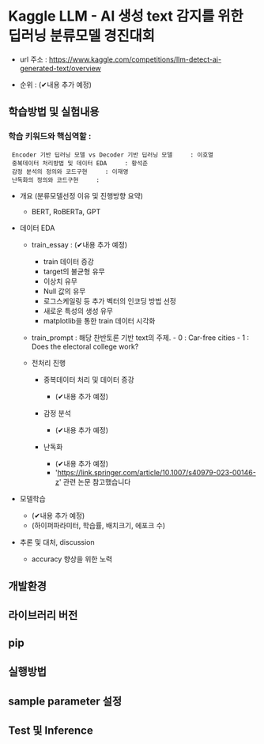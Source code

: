 # Kaggle LLM - AI 생성 text 감지를 위한 딥러닝 분류모델 경진대회
     


- url 주소 :
https://www.kaggle.com/competitions/llm-detect-ai-generated-text/overview

- 순위 : (✔내용 추가 예정)



## 학습방법 및 실험내용



### 학습 키워드와 핵심역할 :

     Encoder 기반 딥러닝 모델 vs Decoder 기반 딥러닝 모델     : 이호열
     중복데이터 처리방법 및 데이터 EDA     : 황석준
     감정 분석의 정의와 코드구현     : 이재영
     난독화의 정의와 코드구현     : 


- 개요 (분류모델선정 이유 및 진행방향 요약)
    - BERT, RoBERTa, GPT


- 데이터 EDA

    - train_essay : (✔내용 추가 예정)
      - train 데이터 증강
      - target의 불균형 유무
      - 이상치 유무
      - Null 값의 유무
      - 로그스케일링 등 추가 벡터의 인코딩 방법 선정
      - 새로운 특성의 생성 유무
      - matplotlib을 통한 train 데이터 시각화

    - train_prompt : 해당 찬반토론 기반 text의 주제.
           - 0 : Car-free cities
           - 1 : Does the electoral college work?

    - 전처리 진행
      
        - 중복데이터 처리 및 데이터 증강
          - (✔내용 추가 예정)
          
        - 감정 분석
          - (✔내용 추가 예정)
          
        - 난독화
          - (✔내용 추가 예정)
          - 'https://link.springer.com/article/10.1007/s40979-023-00146-z' 관련 논문 참고했습니다
          
       


- 모델학습
     - (✔내용 추가 예정)
     - (하이퍼파라미터, 학습률, 배치크기, 에포크 수)



- 추론 및 대처, discussion
  - accuracy 향상을 위한 노력

## 개발환경

## 라이브러리 버전

## pip

## 실행방법

## sample parameter 설정

## Test 및 Inference




